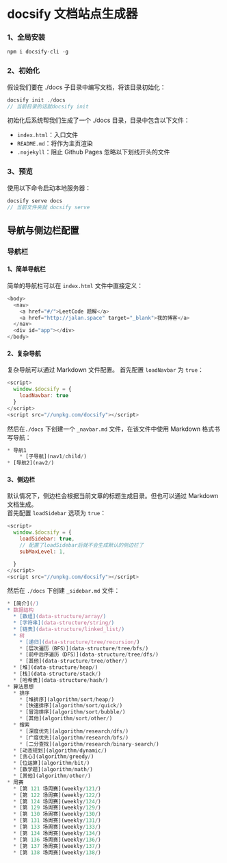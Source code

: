 # docsify 文档站点生成器
### 1、全局安装
```js
npm i docsify-cli -g
```
### 2、初始化
假设我们要在 ./docs 子目录中编写文档，将该目录初始化：
```js
docsify init ./docs
// 当前目录的话就docsify init
```
初始化后系统帮我们生成了一个 ./docs 目录，目录中包含以下文件：
- `index.html`：入口文件
- `README.md`：将作为主页渲染
- `.nojekyll`：阻止 Github Pages 忽略以下划线开头的文件
### 3、预览
使用以下命令启动本地服务器：
```js
docsify serve docs
// 当前文件夹就 docsify serve
```

## 导航与侧边栏配置
### 导航栏
#### 1、简单导航栏
简单的导航栏可以在 `index.html` 文件中直接定义：
```js
<body>
  <nav>
    <a href="#/">LeetCode 题解</a>
    <a href="http://jalan.space" target="_blank">我的博客</a>
  </nav>
  <div id="app"></div>
</body>
```
#### 2、复杂导航
复杂导航可以通过 Markdown 文件配置。
首先配置 `loadNavbar` 为 `true`：
```js
<script>
  window.$docsify = {
    loadNavbar: true
  }
</script>
<script src="//unpkg.com/docsify"></script>
```
然后在`./docs` 下创建一个 `_navbar.md` 文件，在该文件中使用 Markdown 格式书写导航：
```js
* 导航1
    * [子导航](nav1/child/)
* [导航2](nav2/)
```
#### 3、侧边栏
默认情况下，侧边栏会根据当前文章的标题生成目录。但也可以通过 Markdown 文档生成。  
首先配置 `loadSidebar` 选项为 `true`：
```js
<script>
  window.$docsify = {
    loadSidebar: true,
    // 配置了loadSidebar后就不会生成默认的侧边栏了
    subMaxLevel: 1,

  }
</script>
<script src="//unpkg.com/docsify"></script>
```
然后在 `./docs` 下创建 `_sidebar.md` 文件：
```js
* [简介](/)
* 数据结构
  * [数组](data-structure/array/)
  * [字符串](data-structure/string/)
  * [链表](data-structure/linked_list/)
  * 树
    * [递归](data-structure/tree/recursion/)
    * [层次遍历（BFS）](data-structure/tree/bfs/)
    * [前中后序遍历（DFS）](data-structure/tree/dfs/)
    * [其他](data-structure/tree/other/)
  * [堆](data-structure/heap/)
  * [栈](data-structure/stack/)
  * [哈希表](data-structure/hash/)
* 算法思想
  * 排序
    * [堆排序](algorithm/sort/heap/)
    * [快速排序](algorithm/sort/quick/)
    * [冒泡排序](algorithm/sort/bubble/)
    * [其他](algorithm/sort/other/)
  * 搜索
    * [深度优先](algorithm/research/dfs/)
    * [广度优先](algorithm/research/bfs/)
    * [二分查找](algorithm/research/binary-search/)
  * [动态规划](algorithm/dynamic/)
  * [贪心](algorithm/greedy/)
  * [位运算](algorithm/bit/)
  * [数学题](algorithm/math/)
  * [其他](algorithm/other/)
* 周赛
  * [第 121 场周赛](weekly/121/)
  * [第 122 场周赛](weekly/122/)
  * [第 124 场周赛](weekly/124/)
  * [第 129 场周赛](weekly/129/)
  * [第 130 场周赛](weekly/130/)
  * [第 131 场周赛](weekly/131/)
  * [第 133 场周赛](weekly/133/)
  * [第 134 场周赛](weekly/134/)
  * [第 136 场周赛](weekly/136/)
  * [第 137 场周赛](weekly/137/)
  * [第 138 场周赛](weekly/138/)
```